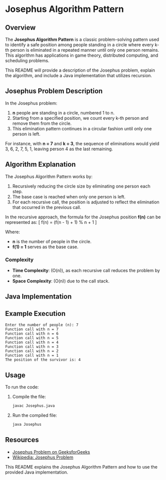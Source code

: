 # Josephus Algorithm Pattern

## Overview

The **Josephus Algorithm Pattern** is a classic problem-solving pattern used to identify a safe position among people standing in a circle where every k-th person is eliminated in a repeated manner until only one person remains. This algorithm has applications in game theory, distributed computing, and scheduling problems.

This README will provide a description of the Josephus problem, explain the algorithm, and include a Java implementation that utilizes recursion.

## Josephus Problem Description

In the Josephus problem:
1. **n** people are standing in a circle, numbered 1 to n.
2. Starting from a specified position, we count every k-th person and remove them from the circle.
3. This elimination pattern continues in a circular fashion until only one person is left.

For instance, with **n = 7** and **k = 3**, the sequence of eliminations would yield 3, 6, 2, 7, 5, 1, leaving person 4 as the last remaining.

## Algorithm Explanation

The Josephus Algorithm Pattern works by:
1. Recursively reducing the circle size by eliminating one person each step.
2. The base case is reached when only one person is left.
3. For each recursive call, the position is adjusted to reflect the elimination that occurred in the previous call.

In the recursive approach, the formula for the Josephus position **f(n)** can be represented as:
\[
f(n) = (f(n - 1) + 1) \% n + 1
\]

Where:
- **n** is the number of people in the circle.
- **f(1) = 1** serves as the base case.

### Complexity
- **Time Complexity**: \(O(n)\), as each recursive call reduces the problem by one.
- **Space Complexity**: \(O(n)\) due to the call stack.

## Java Implementation

## Example Execution

```plaintext
Enter the number of people (n): 7
Function call with n = 7
Function call with n = 6
Function call with n = 5
Function call with n = 4
Function call with n = 3
Function call with n = 2
Function call with n = 1
The position of the survivor is: 4
```

## Usage

To run the code:
1. Compile the file:
   ```bash
   javac Josephus.java
   ```
2. Run the compiled file:
   ```bash
   java Josephus
   ```

## Resources

- [Josephus Problem on GeeksforGeeks](https://www.geeksforgeeks.org/josephus-problem-set-1-a-on-solution/)
- [Wikipedia: Josephus Problem](https://en.wikipedia.org/wiki/Josephus_problem)

This README explains the Josephus Algorithm Pattern and how to use the provided Java implementation.